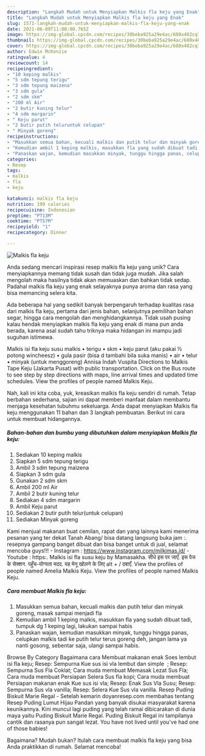 ```yaml
---
description: "Langkah Mudah untuk Menyiapkan Malkis fla keju yang Enak"
title: "Langkah Mudah untuk Menyiapkan Malkis fla keju yang Enak"
slug: 1571-langkah-mudah-untuk-menyiapkan-malkis-fla-keju-yang-enak
date: 2021-06-09T11:00:00.765Z
image: https://img-global.cpcdn.com/recipes/30beba925a29e4ac/680x482cq70/malkis-fla-keju-foto-resep-utama.jpg
thumbnail: https://img-global.cpcdn.com/recipes/30beba925a29e4ac/680x482cq70/malkis-fla-keju-foto-resep-utama.jpg
cover: https://img-global.cpcdn.com/recipes/30beba925a29e4ac/680x482cq70/malkis-fla-keju-foto-resep-utama.jpg
author: Edwin McKenzie
ratingvalue: 4
reviewcount: 14
recipeingredient:
- "10 keping malkis"
- "5 sdm tepung terigu"
- "3 sdm tepung maizena"
- "3 sdm gula"
- "2 sdm skm"
- "200 ml Air"
- "2 butir kuning telur"
- "4 sdm margarin"
- " Keju parut"
- "2 butir putih teluruntuk celupan"
- " Minyak goreng"
recipeinstructions:
- "Masukkan semua bahan, kecuali malkis dan putih telur dan minyak goreng, masak sampai menjadi fla"
- "Kemudian ambil 1 keping malkis, masukkan fla yang sudah dibuat tadi, tumpuk dg 1 keping lagi, lakukan sampai habis"
- "Panaskan wajan, kemudian masukkan minyak, tunggu hingga panas, celupkan malkis tadi ke putih telur terus goreng deh, jangan lama ya nanti gosong, sebentar saja, ulangi sampai habis."
categories:
- Resep
tags:
- malkis
- fla
- keju

katakunci: malkis fla keju 
nutrition: 199 calories
recipecuisine: Indonesian
preptime: "PT13M"
cooktime: "PT57M"
recipeyield: "1"
recipecategory: Dinner

---
```



![Malkis fla keju](https://img-global.cpcdn.com/recipes/30beba925a29e4ac/680x482cq70/malkis-fla-keju-foto-resep-utama.jpg)

Anda sedang mencari inspirasi resep malkis fla keju yang unik? Cara menyiapkannya memang tidak susah dan tidak juga mudah. Jika salah mengolah maka hasilnya tidak akan memuaskan dan bahkan tidak sedap. Padahal malkis fla keju yang enak selayaknya punya aroma dan rasa yang bisa memancing selera kita.

Ada beberapa hal yang sedikit banyak berpengaruh terhadap kualitas rasa dari malkis fla keju, pertama dari jenis bahan, selanjutnya pemilihan bahan segar, hingga cara mengolah dan menghidangkannya. Tidak usah pusing kalau hendak menyiapkan malkis fla keju yang enak di mana pun anda berada, karena asal sudah tahu triknya maka hidangan ini mampu jadi suguhan istimewa.

Malkis isi fla keju susu malkis • terigu • skm • keju parut (aku pakai ½ potong wincheesz) • gula pasir (bisa d tambahi bila suka manis) • air • telur • minyak (untuk menggoreng) Annisa Indah Vuspita Directions to Malkis Tape Keju (Jakarta Pusat) with public transportation. Click on the Bus route to see step by step directions with maps, line arrival times and updated time schedules. View the profiles of people named Malkis Keju.


Nah, kali ini kita coba, yuk, kreasikan malkis fla keju sendiri di rumah. Tetap berbahan sederhana, sajian ini dapat memberi manfaat dalam membantu menjaga kesehatan tubuhmu sekeluarga. Anda dapat menyiapkan Malkis fla keju menggunakan 11 bahan dan 3 langkah pembuatan. Berikut ini cara untuk membuat hidangannya.

<!--inarticleads1-->

##### Bahan-bahan dan bumbu yang dibutuhkan dalam menyiapkan Malkis fla keju:

1. Sediakan 10 keping malkis
1. Siapkan 5 sdm tepung terigu
1. Ambil 3 sdm tepung maizena
1. Siapkan 3 sdm gula
1. Gunakan 2 sdm skm
1. Ambil 200 ml Air
1. Ambil 2 butir kuning telur
1. Sediakan 4 sdm margarin
1. Ambil  Keju parut
1. Sediakan 2 butir putih telur(untuk celupan)
1. Sediakan  Minyak goreng


Kami menjual makanan buat cemilan, rapat dan yang lainnya kami menerima pesanan yang ter dekat Tanah Abang/ bisa datang langsung buka jam :. resepnya gampang banget dibuat dan bisa banget untuk di jual, selamat mencoba guys!!! - Instagram : https://www.instagram.com/milkimas.id/ - Youtube : https:. Malkis isi fla susu keju by Mamasakha. सीधे इस पर जाएँ. इस पेज के सेक्शन. पहुँच-योग्यता मदद. यह मेनू खोलने के लिए alt + / दबाएँ. View the profiles of people named Amelia Malkis Keju. View the profiles of people named Malkis Keju. 

<!--inarticleads2-->

##### Cara membuat Malkis fla keju:

1. Masukkan semua bahan, kecuali malkis dan putih telur dan minyak goreng, masak sampai menjadi fla
1. Kemudian ambil 1 keping malkis, masukkan fla yang sudah dibuat tadi, tumpuk dg 1 keping lagi, lakukan sampai habis
1. Panaskan wajan, kemudian masukkan minyak, tunggu hingga panas, celupkan malkis tadi ke putih telur terus goreng deh, jangan lama ya nanti gosong, sebentar saja, ulangi sampai habis.


Browse By Category Bagaimana cara Membuat makanan enak Soes lembut isi fla keju; Resep: Sempurna Kue sus isi vla lembut dan simple ️ ; Resep: Sempurna Sus Fla Coklat; Cara muda membuat Memasak Lezat Sus Fla; Cara muda membuat Persiapan Selera Sus fla kopi; Cara muda membuat Persiapan makanan enak Kue sus isi vla; Resep: Enak Sus Vla Susu; Resep: Sempurna Sus vla vanilla; Resep: Selera Kue Sus vla vanilla. Resep Puding Biskuit Marie Regal - Setelah kemarin doyanresep.com membahas tentang Resep Puding Lumut Hijau Pandan yang banyak disukai masyarakat karena keunikannya. Kini muncul lagi puding yang telah ramai dibicarakan di dunia maya yaitu Puding Biskuit Marie Regal. Puding Biskuit Regal ini tampilanya cantik dan rasanya pun sangat lezat. You have not lived until you&#39;ve had one of those babies! 

Bagaimana? Mudah bukan? Itulah cara membuat malkis fla keju yang bisa Anda praktikkan di rumah. Selamat mencoba!
